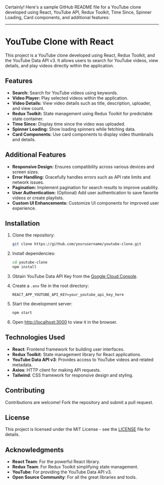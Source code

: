 Certainly! Here's a sample GitHub README file for a YouTube clone developed using React, YouTube API, Redux Toolkit, Time Since, Spinner Loading, Card components, and additional features:

---

# YouTube Clone with React

This project is a YouTube clone developed using React, Redux Toolkit, and the YouTube Data API v3. It allows users to search for YouTube videos, view details, and play videos directly within the application.

## Features

- **Search:** Search for YouTube videos using keywords.
- **Video Player:** Play selected videos within the application.
- **Video Details:** View video details such as title, description, uploader, and view count.
- **Redux Toolkit:** State management using Redux Toolkit for predictable state container.
- **Time Since:** Display time since the video was uploaded.
- **Spinner Loading:** Show loading spinners while fetching data.
- **Card Components:** Use card components to display video thumbnails and details.

## Additional Features

- **Responsive Design:** Ensures compatibility across various devices and screen sizes.
- **Error Handling:** Gracefully handles errors such as API rate limits and network issues.
- **Pagination:** Implement pagination for search results to improve usability.
- **User Authentication:** (Optional) Add user authentication to save favorite videos or create playlists.
- **Custom UI Enhancements:** Customize UI components for improved user experience.

## Installation

1. Clone the repository:
   ```bash
   git clone https://github.com/yourusername/youtube-clone.git
   ```

2. Install dependencies:
   ```bash
   cd youtube-clone
   npm install
   ```

3. Obtain YouTube Data API Key from the [Google Cloud Console](https://console.cloud.google.com/apis/dashboard).

4. Create a `.env` file in the root directory:
   ```plaintext
   REACT_APP_YOUTUBE_API_KEY=your_youtube_api_key_here
   ```

5. Start the development server:
   ```bash
   npm start
   ```

6. Open [http://localhost:3000](http://localhost:3000) to view it in the browser.

## Technologies Used

- **React**: Frontend framework for building user interfaces.
- **Redux Toolkit**: State management library for React applications.
- **YouTube Data API v3**: Provides access to YouTube videos and related metadata.
- **Axios**: HTTP client for making API requests.
- **Tailwind**: CSS framework for responsive design and styling.

## Contributing

Contributions are welcome! Fork the repository and submit a pull request.

## License

This project is licensed under the MIT License - see the [LICENSE](LICENSE) file for details.

## Acknowledgments

- **React Team**: For the powerful React library.
- **Redux Team**: For Redux Toolkit simplifying state management.
- **YouTube**: For providing the YouTube Data API v3.
- **Open Source Community**: For all the great libraries and tools.
